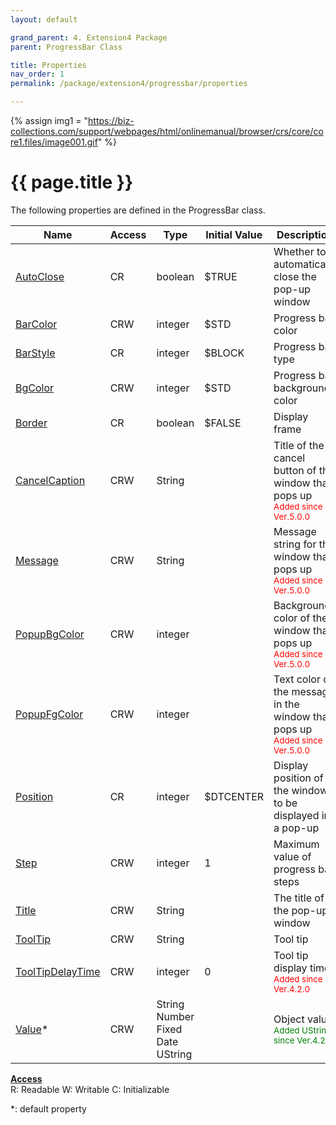```yaml
---
layout: default

grand_parent: 4. Extension4 Package
parent: ProgressBar Class

title: Properties
nav_order: 1
permalink: /package/extension4/progressbar/properties

---
```

{% assign img1 = "https://biz-collections.com/support/webpages/html/onlinemanual/browser/crs/core/core1.files/image001.gif" %}


# {{ page.title }}

The following properties are defined in the ProgressBar class.

|Name       | Access | Type   | Initial Value | Description   |
|----------	|--------|--------|---------------|---------|
|[AutoClose](/package/extension4/progressbar/properties/autoclose) | CR | boolean | $TRUE | Whether to automatically close the pop-up window|
|[BarColor](/package/extension4/progressbar/properties/barcolor) | CRW | integer | $STD | Progress bar color|
|[BarStyle](/package/extension4/progressbar/properties/barstyle) | CR | integer | $BLOCK |Progress bar type |
|[BgColor](/package/extension4/progressbar/properties/bgcolor) | CRW | integer | $STD |Progress bar background color |
|[Border](/package/extension4/progressbar/properties/border) | CR | boolean | $FALSE  |Display frame |
|[CancelCaption](/package/extension4/progressbar/properties/cancelcaption) | CRW | String |  |Title of the cancel button of the window that pops up<br><small><span style="color:red">Added since Ver.5.0.0</span></small> |
|[Message](/package/extension4/progressbar/properties/message) | CRW | String |  |Message string for the window that pops up<br><small><span style="color:red">Added since Ver.5.0.0</span></small> |
|[PopupBgColor](/package/extension4/progressbar/properties/popupbgcolor) | CRW | integer |  | Background color of the window that pops up<br><small><span style="color:red">Added since Ver.5.0.0</span></small>|
|[PopupFgColor](/package/extension4/progressbar/properties/popupfgcolor) | CRW | integer |  |Text color of the message in the window that pops up<br><small><span style="color:red">Added since Ver.5.0.0</span></small> |
|[Position](/package/extension4/progressbar/properties/position) | CR | integer | $DTCENTER |Display position of the window to be displayed in a pop-up |
|[Step](/package/extension4/progressbar/properties/step) | CRW | integer | 1 | Maximum value of progress bar steps|
|[Title](/package/extension4/progressbar/properties/title) | CRW | String |  | The title of the pop-up window|
|[ToolTip](/package/extension4/progressbar/properties/tooltip) | CRW | String |  |Tool tip |
|[ToolTipDelayTime](/package/extension4/progressbar/properties/tooltipdelaytime) | CRW | integer | 0 |Tool tip display time <br><small><span style="color:red">Added since Ver.4.2.0</span></small> |
|[Value](/package/extension4/progressbar/properties/value)* | CRW | String<br>Number<br>Fixed<br>Date<br>UString |  |Object value <br><small><span style="color:green">Added UString since Ver.4.2.0</span></small>|

<u><b>Access</b></u><br>
R: Readable
W: Writable
C: Initializable

*: default property